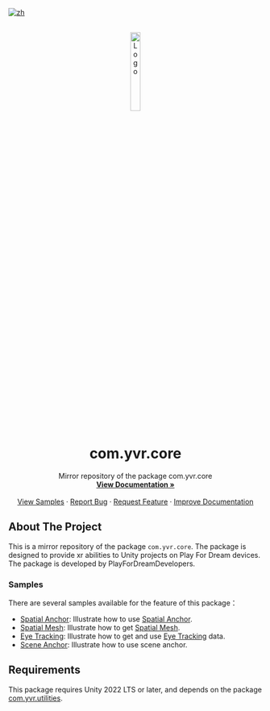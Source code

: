 [![zh](https://img.shields.io/badge/lang-zh-blue.svg)](./README.zh.md)

<br />
<div align="center">
    <a href="https://github.com/PlayForDreamDevelopers/com.yvr.core-mirror">
        <img src="https://www.pfdm.cn/en/static/img/logo.2b1b07e.png" alt="Logo" width="20%">
    </a>
    <h1 align="center"> com.yvr.core </h1>
    <p align="center">
        Mirror repository of the package com.yvr.core
        <br />
        <a href="https://playfordreamdevelopers.github.io/com.yvr.core-mirror/Documentation/Core.html"><strong>View Documentation »</strong></a>
        <br />
        <br />
        <a href="#samples">View Samples</a>
        &middot;
        <a href="https://github.com/PlayForDreamDevelopers/com.yvr.core-mirror/issues/new?template=bug_report.yml">Report Bug</a>
        &middot;
        <a href="https://github.com/PlayForDreamDevelopers/com.yvr.core-mirror/issues/new?template=feature_request.yml">Request Feature</a>
        &middot;
        <a href="https://github.com/PlayForDreamDevelopers/com.yvr.core-mirror/issues/new?template=documentation_update.yml">Improve Documentation</a>
    </p>

</div>

## About The Project

This is a mirror repository of the package `com.yvr.core`. The package is designed to provide xr abilities to Unity projects on Play For Dream devices. The package is developed by PlayForDreamDevelopers.

### Samples

There are several samples available for the feature of this package：

-   [Spatial Anchor](https://github.com/PlayForDreamDevelopers/SpatialAnchorSample-Unity): Illustrate how to use [Spatial Anchor](https://playfordreamdevelopers.github.io/com.yvr.core-mirror/Documentation/SpatialSensing/SpatialAnchor.html).
-   [Spatial Mesh](https://github.com/PlayForDreamDevelopers/SpatialMeshSample-Unity): Illustrate how to get [Spatial Mesh](https://playfordreamdevelopers.github.io/com.yvr.core-mirror/Documentation/SpatialSensing/SpatialMesh.html).
-   [Eye Tracking](https://github.com/PlayForDreamDevelopers/EyeTrackingSample-Unity): Illustrate how to get and use [Eye Tracking](https://playfordreamdevelopers.github.io/com.yvr.core-mirror/Documentation/MultiModalInteraction/EyeTracking.html) data.
-   [Scene Anchor](https://github.com/PlayForDreamDevelopers/SceneAnchorSample-Unity): Illustrate how to use scene anchor.

## Requirements

This package requires Unity 2022 LTS or later, and depends on the package [com.yvr.utilities](https://github.com/PlayForDreamDevelopers/com.yvr.utilities-mirror).
